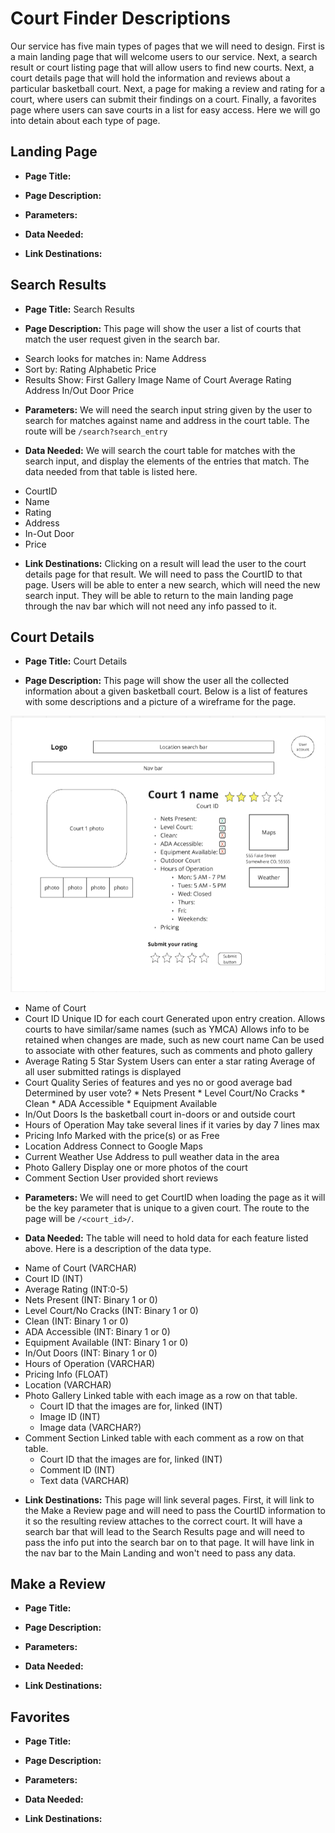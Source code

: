 # Court Finder Descriptions

Our service has five main types of pages that we will need to design. First is a main landing page that will welcome users to our service. Next, a search result or court listing page that will allow users to find new courts. Next, a court details page that will hold the information and reviews about a particular basketball court. Next, a page for making a review and rating for a court, where users can submit their findings on a court. Finally, a favorites page where users can save courts in a list for easy access. Here we will go into detain about each type of page.

## Landing Page

- **Page Title:**

- **Page Description:**

- **Parameters:** 

- **Data Needed:**

- **Link Destinations:**

## Search Results

- **Page Title:** Search Results

- **Page Description:** This page will show the user a list of courts that match the user request given in the search bar.

* Search looks for matches in:
    Name
    Address
* Sort by:
    Rating
    Alphabetic
    Price
* Results Show:
    First Gallery Image
    Name of Court
    Average Rating
    Address
    In/Out Door
    Price

- **Parameters:** We will need the search input string given by the user to search for matches against name and address in the court table. The route will be `/search?search_entry`

- **Data Needed:** We will search the court table for matches with the search input, and display the elements of the entries that match. The data needed from that table is listed here.

* CourtID
* Name
* Rating
* Address
* In-Out Door
* Price

- **Link Destinations:** Clicking on a result will lead the user to the court details page for that result. We will need to pass the CourtID to that page. Users will be able to enter a new search, which will need the new search input. They will be able to return to the main landing page through the nav bar which will not need any info passed to it.

## Court Details

- **Page Title:** Court Details

- **Page Description:** This page will show the user all the collected information about a given basketball court. Below is a list of features with some descriptions and a picture of a wireframe for the page.

![image](./wire_frames/court_details.png)

* Name of Court
* Court ID
    Unique ID for each court
    Generated upon entry creation.
    Allows courts to have similar/same names (such as YMCA)
    Allows info to be retained when changes are made, such as new court name
    Can be used to associate with other features, such as comments and photo gallery
* Average Rating
    5 Star System
    Users can enter a star rating
    Average of all user submitted ratings is displayed
* Court Quality 
    Series of features and yes no or good average bad
    Determined by user vote?
        * Nets Present
        * Level Court/No Cracks
        * Clean
        * ADA Accessible
        * Equipment Available
* In/Out Doors
    Is the basketball court in-doors or and outside court
* Hours of Operation
    May take several lines if it varies by day
    7 lines max
* Pricing Info
    Marked with the price(s) or as Free
* Location
    Address
    Connect to Google Maps
* Current Weather
    Use Address to pull weather data in the area
* Photo Gallery
    Display one or more photos of the court
* Comment Section
    User provided short reviews

- **Parameters:** We will need to get CourtID when loading the page as it will be the key parameter that is unique to a given court. The route to the page will be `/<court_id>/`.

- **Data Needed:** The table will need to hold data for each feature listed above. Here is a description of the data type.
* Name of Court (VARCHAR)
* Court ID (INT)
* Average Rating (INT:0-5)
* Nets Present (INT: Binary 1 or 0)
* Level Court/No Cracks (INT: Binary 1 or 0)
* Clean (INT: Binary 1 or 0)
* ADA Accessible (INT: Binary 1 or 0)
* Equipment Available (INT: Binary 1 or 0)
* In/Out Doors (INT: Binary 1 or 0)
* Hours of Operation (VARCHAR)
* Pricing Info (FLOAT)
* Location (VARCHAR)
* Photo Gallery Linked table with each image as a row on that table.
    * Court ID that the images are for, linked (INT)
    * Image ID (INT)
    * Image data (VARCHAR?)
* Comment Section Linked table with each comment as a row on that table.
    * Court ID that the images are for, linked (INT)
    * Comment ID (INT)
    * Text data (VARCHAR)

- **Link Destinations:** This page will link several pages. First, it will link to the Make a Review page and will need to pass the CourtID information to it so the resulting review attaches to the correct court. It will have a search bar that will lead to the Search Results page and will need to pass the info put into the search bar on to that page. It will have link in the nav bar to the Main Landing and won't need to pass any data.

## Make a Review

- **Page Title:**

- **Page Description:**

- **Parameters:** 

- **Data Needed:**

- **Link Destinations:**

## Favorites

- **Page Title:**

- **Page Description:**

- **Parameters:** 

- **Data Needed:**

- **Link Destinations:**